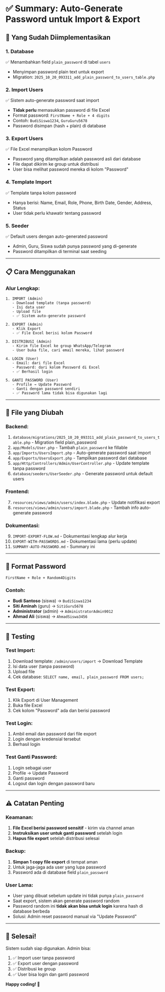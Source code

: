 # ✅ Summary: Auto-Generate Password untuk Import & Export

## 🎯 Yang Sudah Diimplementasikan

### 1. **Database**
✅ Menambahkan field `plain_password` di tabel `users`
- Menyimpan password plain text untuk export
- Migration: `2025_10_20_093311_add_plain_password_to_users_table.php`

### 2. **Import Users**
✅ Sistem auto-generate password saat import
- **Tidak perlu** memasukkan password di file Excel
- Format password: `FirstName + Role + 4 digits`
- Contoh: `BudiSiswa1234`, `GuruGuru5678`
- Password disimpan (hash + plain) di database

### 3. **Export Users**
✅ File Excel menampilkan kolom Password
- Password yang ditampilkan adalah password asli dari database
- File dapat dikirim ke group untuk distribusi
- User bisa melihat password mereka di kolom "Password"

### 4. **Template Import**
✅ Template tanpa kolom password
- Hanya berisi: Name, Email, Role, Phone, Birth Date, Gender, Address, Status
- User tidak perlu khawatir tentang password

### 5. **Seeder**
✅ Default users dengan auto-generated password
- Admin, Guru, Siswa sudah punya password yang di-generate
- Password ditampilkan di terminal saat seeding

---

## 📋 Cara Menggunakan

### Alur Lengkap:

```
1. IMPORT (Admin)
   - Download template (tanpa password)
   - Isi data user
   - Upload file
   - ✅ Sistem auto-generate password

2. EXPORT (Admin)
   - Klik Export
   - ✅ File Excel berisi kolom Password
   
3. DISTRIBUSI (Admin)
   - Kirim file Excel ke group WhatsApp/Telegram
   - User buka file, cari email mereka, lihat password
   
4. LOGIN (User)
   - Email: dari file Excel
   - Password: dari kolom Password di Excel
   - ✅ Berhasil login
   
5. GANTI PASSWORD (User)
   - Profile → Update Password
   - Ganti dengan password sendiri
   - ✅ Password lama tidak bisa digunakan lagi
```

---

## 📂 File yang Diubah

### Backend:
1. `database/migrations/2025_10_20_093311_add_plain_password_to_users_table.php` - Migration field plain_password
2. `app/Models/User.php` - Tambah `plain_password` ke fillable
3. `app/Imports/UsersImport.php` - Auto-generate password saat import
4. `app/Exports/UsersExport.php` - Tampilkan password dari database
5. `app/Http/Controllers/Admin/UserController.php` - Update template tanpa password
6. `database/seeders/UserSeeder.php` - Generate password untuk default users

### Frontend:
7. `resources/views/admin/users/index.blade.php` - Update notifikasi export
8. `resources/views/admin/users/import.blade.php` - Tambah info auto-generate password

### Dokumentasi:
9. `IMPORT-EXPORT-FLOW.md` - Dokumentasi lengkap alur kerja
10. `EXPORT-WITH-PASSWORDS.md` - Dokumentasi lama (perlu update)
11. `SUMMARY-AUTO-PASSWORD.md` - Summary ini

---

## 🔐 Format Password

```
FirstName + Role + Random4Digits
```

### Contoh:
- **Budi Santoso** (siswa) → `BudiSiswa1234`
- **Siti Aminah** (guru) → `SitiGuru5678`  
- **Administrator** (admin) → `AdministratorAdmin9012`
- **Ahmad Ali** (siswa) → `AhmadSiswa3456`

---

## 🚀 Testing

### Test Import:
1. Download template: `/admin/users/import` → Download Template
2. Isi data user (tanpa password)
3. Upload file
4. Cek database: `SELECT name, email, plain_password FROM users;`

### Test Export:
1. Klik Export di User Management
2. Buka file Excel
3. Cek kolom "Password" ada dan berisi password

### Test Login:
1. Ambil email dan password dari file export
2. Login dengan kredensial tersebut
3. Berhasil login

### Test Ganti Password:
1. Login sebagai user
2. Profile → Update Password
3. Ganti password
4. Logout dan login dengan password baru

---

## ⚠️ Catatan Penting

### Keamanan:
1. **File Excel berisi password sensitif** - kirim via channel aman
2. **Instruksikan user untuk ganti password** setelah login
3. **Hapus file export** setelah distribusi selesai

### Backup:
1. **Simpan 1 copy file export** di tempat aman
2. Untuk jaga-jaga ada user yang lupa password
3. Password ada di database field `plain_password`

### User Lama:
- User yang dibuat sebelum update ini tidak punya `plain_password`
- Saat export, sistem akan generate password random
- Password random ini **tidak akan bisa untuk login** karena hash di database berbeda
- Solusi: Admin reset password manual via "Update Password"

---

## 🎉 Selesai!

Sistem sudah siap digunakan. Admin bisa:
1. ✅ Import user tanpa password
2. ✅ Export user dengan password
3. ✅ Distribusi ke group
4. ✅ User bisa login dan ganti password

**Happy coding! 🚀**
